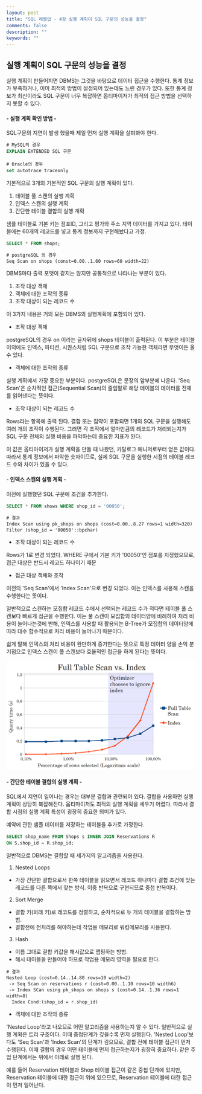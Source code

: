 ```yaml
---
layout: post
title: "SQL 레벨업 - 4장 실행 계획이 SQL 구문의 성능을 결정"
comments: false
description: ""
keywords: ""
---
```


## 실행 계획이 SQL 구문의 성능을 결정

실행 계획이 만들어지면 DBMS는 그것을 바탕으로 데이터 접근을 수행한다.
통계 정보가 부족하거나, 이미 최적의 방법이 설정되어 있는데도 느린 경우가 있다. 또한 통계 정보가 최신이라도 SQL 구문이 너무 복잡하면 옵티마이저가 최적의 접근 방법을 선택하지 못할 수 있다.


#### - 실행 계획 확인 방법 -

SQL구문의 지연이 발생 했을때 제일 먼저 실행 계획을 살펴봐야 한다.
```sql
# MySQL의 경우
EXPLAIN EXTENDED SQL 구문

# Oracle의 경우
set autotrace traceonly
```


기본적으로 3개의 기본적인 SQL 구문의 실행 계획이 있다.
1. 테이블 풀 스캔의 실행 계획
2. 인덱스 스캔의 실행 계획
3. 간단한 테이블 결합의 실행 계획

샘플 테이블로 기본 키는 점포ID, 그리고 평가와 주소 지역 데이터를 가지고 있다. 테이블에는 60개의 레코드를 넣고 통계 정보까지 구현해놨다고 가정.

```sql
SELECT * FROM shops;
```

```
# postgreSQL 의 경우
Seq Scan on shops (const=0.00..1.60 rows=60 width=22)
```

DBMS마다 출력 포맷이 같지는 않지만 공통적으로 나타나는 부분이 있다.

1. 조작 대상 객체
2. 객체에 대한 조작의 종류
3. 조작 대상이 되는 레코드 수

이 3가지 내용은 거의 모든 DBMS의 실행계획에 포함되어 있다.


- 조작 대상 객체

postgreSQL의 경우 on 이라는 글자뒤에 shops 테이블이 출력된다. 이 부분은 테이블 이외에도 인덱스, 파티션, 시퀀스처럼 SQL 구문으로 조작 가능한 객체라면 무엇이든 올 수 있다.


- 객체에 대한 조작의 종류

실행 계획에서 가장 중요한 부분이다. postgreSQL은 문장의 앞부분에 나온다.
'Seq Scan'은 순차적인 접근(Sequential Scan)의 줄임말로 해당 테이블의 데이터를 전체를 읽어낸다는 뜻이다.

- 조작 대상이 되는 레코드 수

Rows라는 항목에 출력 된다. 결합 또는 집약이 포함되면 1개의 SQL 구문을 실행해도 여러 개의 조작이 수행된다. 그러면 각 조작에서 얼마만큼의 레코드가 처리되는지가 SQL 구문 전체의 실행 비용을 파악하는데 중요한 지표가 된다.

이 값은 옵티마이저가 실행 계획을 만들 때 나왔던, 카탈로그 매니저로부터 얻은 값이다. 따라서 통계 정보에서 파악한 숫자이므로, 실제 SQL 구문을 실행한 시점의 테이블 레코드 수와 차이가 있을 수 있다.


#### - 인덱스 스캔의 실행 계획 -

이전에 실행했던 SQL 구문에 조건을 추가한다.

```sql
SELECT * FROM shows WHERE shop_id = '00050';
```

```
# 결과
Index Scan using pk_shops on shops (cost=0.00..8.27 rows=1 width=320)
Filter (shop_id = '00050'::bpchar)
```


- 조작 대상이 되는 레코드 수

Rows가 1로 변경 되었다. WHERE 구에서 기본 키가 '00050'인 점포를 지정했으므로, 접근 대상은 반드시 레코드 하나이기 때문


- 접근 대상 객체와 조작

이전의 'Seq Scan'에서 'Index Scan'으로 변경 되었다. 이는 인덱스를 사용해 스캔을 수행한다는 뜻이다.

일반적으로 스캔하는 모집합 레코드 수에서 선택되는 레코드 수가 적다면 테이블 풀 스캔보다 빠르게 접근을 수행한다. 이는 풀 스캔이 모집합의 데이터양에 비례하여 처리 비용이 늘어나는것에 반해, 인덱스를 사용할 때 활용되는 B-Tree가 모집합의 데이터양에 따라 대수 함수적으로 처리 비용이 늘어나기 때문이다.

쉽게 말해 인덱스의 처리 비용이 완만하게 증가한다는 뜻으로 특정 데이터 양을 손익 분기점으로 인덱스 스캔이 풀 스캔보다 효율적인 접근을 하게 된다는 뜻이다.


![fullvsindex](/images/sql_level_up/fullscan_indexscan.png)


#### - 간단한 테이블 결합의 실행 계획 -

SQL에서 지연이 일어나는 경우는 대부분 결합과 관련되어 있다. 결합을 사용하면 실행 계획이 상당히 복잡해진다. 옵티마이저도 최적의 실행 계획을 세우기 어렵다. 따라서 결합 시점의 실행 계획 특성이 굉장히 중요한 의미가 있다.

예약에 관한 샘플 데이터를 저장하는 테이블을 추가로 가정한다.


```sql
SELECT shop_name FROM Shops s INNER JOIN Reservations R
ON S.shop_id = R.shop_id;
```

일반적으로 DBMS는 결합할 때 세가지의 알고리즘을 사용한다.

1. Nested Loops
  - 가장 간단한 결합으로서 한쪽 테이블을 읽으면서 레코드 하나마다 결합 조건에 맞는 레코드를 다른 쪽에서 찾는 방식. 이중 반복으로 구현되므로 중첩 반복이다.

2. Sort Merge
  - 결합 키(외래 키)로 레코드를 정렬하고, 순차적으로 두 개의 테이블을 결합하는 방법.
  - 결합전에 전처리를 해야하는데 작업용 메모리로 워킹메모리를 사용한다.

3. Hash
  - 이름 그대로 결합 키값을 해시값으로 맵핑하는 방법.
  - 해시 테이블을 만들어야 하므로 작업용 메모리 영역을 필요로 한다.

```
# 결과
Nested Loop (cost=0.14..14.80 rows=10 width=2)
 -> Seq Scan on reservations r (cost=0.00..1.10 rows=10 width6)
 -> Index SCan using pk_shops on shops s (cost=0.14..1.36 rows=1 width=8)
  Index Cond:(shop_id = r.shop_id)
```  

- 객체에 대한 조작의 종류

'Nested Loop'라고 나오므로 어떤 알고리즘을 사용하는지 알 수 있다.
일반적으로 실행 계획은 트리 구조이다. 이때 중첩단계가 깊을수록 먼저 실행된다.
'Nested Loop'보다도 'Seq Scan'과 'Index Scan'의 단계가 깊으므로, 결합 전에 테이블 접근이 먼저 수행된다. 이때 결합의 경우 어떤 테이블에 먼저 접근하는지가 굉장히 중요하다. 같은 주업 단계에서는 위에서 아래로 실행 된다.

예를 들어 Reservation 테이블과 Shop 테이블 접근이 같은 중첩 단계에 있지만, Reservation 테이블에 대한 접근이 위에 있으므로, Reservation 테이블에 대한 접근이 먼저 일어난다.
